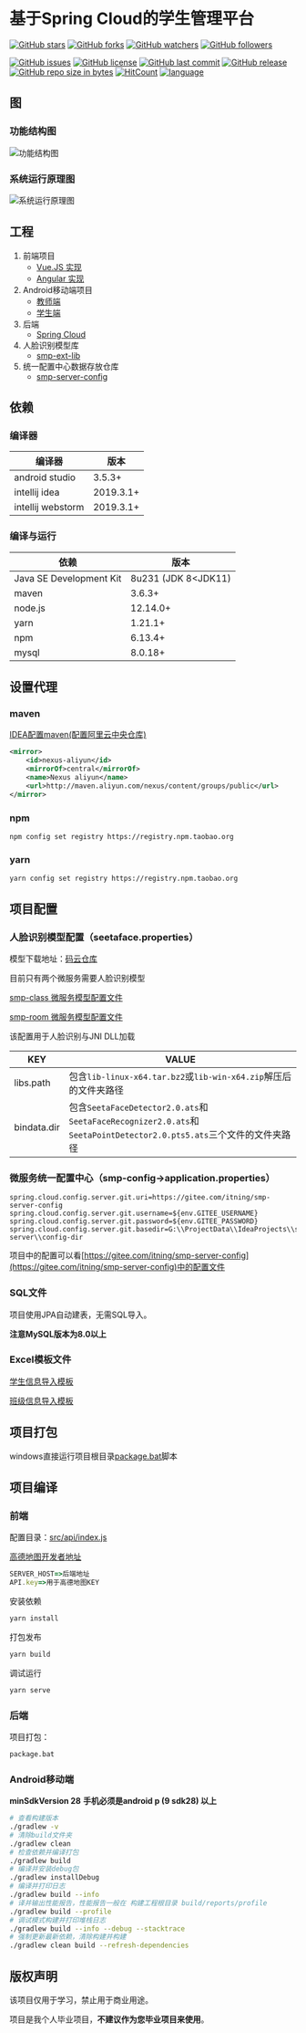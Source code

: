 # 基于Spring Cloud的学生管理平台

[![GitHub stars](https://img.shields.io/github/stars/itning/smp-server.svg?style=social&label=Stars)](https://github.com/itning/smp-server/stargazers)
[![GitHub forks](https://img.shields.io/github/forks/itning/smp-server.svg?style=social&label=Fork)](https://github.com/itning/smp-server/network/members)
[![GitHub watchers](https://img.shields.io/github/watchers/itning/smp-server.svg?style=social&label=Watch)](https://github.com/itning/smp-server/watchers)
[![GitHub followers](https://img.shields.io/github/followers/itning.svg?style=social&label=Follow)](https://github.com/itning?tab=followers)

[![GitHub issues](https://img.shields.io/github/issues/itning/smp-server.svg)](https://github.com/itning/smp-server/issues)
[![GitHub license](https://img.shields.io/github/license/itning/smp-server.svg)](https://github.com/itning/smp-server/blob/master/LICENSE)
[![GitHub last commit](https://img.shields.io/github/last-commit/itning/smp-server.svg)](https://github.com/itning/smp-server/commits)
[![GitHub release](https://img.shields.io/github/release/itning/smp-server.svg)](https://github.com/itning/smp-server/releases)
[![GitHub repo size in bytes](https://img.shields.io/github/repo-size/itning/smp-server.svg)](https://github.com/itning/smp-server)
[![HitCount](http://hits.dwyl.com/itning/smp-server.svg)](http://hits.dwyl.com/itning/smp-server)
[![language](https://img.shields.io/badge/language-JAVA-green.svg)](https://github.com/itning/smp-server)

## 图

### 功能结构图

![功能结构图](https://raw.githubusercontent.com/itning/smp-server/master/pic/image/functional-structure-diagram.png)

### 系统运行原理图

![系统运行原理图](https://raw.githubusercontent.com/itning/smp-server/master/pic/image/schematic-diagram-of-system-operation.png)

## 工程

1. 前端项目
   - [Vue.JS 实现](https://github.com/itning/smp-client)
   - [Angular 实现](https://github.com/itning/smp-client-angular)
2. Android移动端项目
   - [教师端](https://github.com/itning/smp-android-teacher)
   - [学生端](https://github.com/itning/smp-android)
3. 后端
   - [Spring Cloud](https://github.com/itning/smp-server)
4. 人脸识别模型库
   - [smp-ext-lib](https://gitee.com/itning/smp-ext-lib)
5. 统一配置中心数据存放仓库
   - [smp-server-config](https://gitee.com/itning/smp-server-config)

## 依赖

### 编译器

| 编译器            | 版本      |
| ----------------- | --------- |
| android studio    | 3.5.3+    |
| intellij idea     | 2019.3.1+ |
| intellij webstorm | 2019.3.1+ |

### 编译与运行

| 依赖                    | 版本                |
| ----------------------- | ------------------- |
| Java SE Development Kit | 8u231 (JDK 8<JDK11) |
| maven                   | 3.6.3+              |
| node.js                 | 12.14.0+            |
| yarn                    | 1.21.1+             |
| npm                     | 6.13.4+             |
| mysql                   | 8.0.18+             |

## 设置代理

### maven

[IDEA配置maven(配置阿里云中央仓库)](https://www.cnblogs.com/sword-successful/p/6408281.html)

```xml
<mirror>  
	<id>nexus-aliyun</id>  
	<mirrorOf>central</mirrorOf>    
	<name>Nexus aliyun</name>  
	<url>http://maven.aliyun.com/nexus/content/groups/public</url>  
</mirror> 
```

### npm

```shell
npm config set registry https://registry.npm.taobao.org
```

### yarn

```shell
yarn config set registry https://registry.npm.taobao.org
```

## 项目配置

### 人脸识别模型配置（seetaface.properties）

模型下载地址：[码云仓库](https://gitee.com/itning/smp-ext-lib)

目前只有两个微服务需要人脸识别模型

[smp-class 微服务模型配置文件](https://github.com/itning/smp-server/blob/master/smp-class/src/main/resources/seetaface.properties)

[smp-room 微服务模型配置文件](https://github.com/itning/smp-server/blob/master/smp-room/src/main/resources/seetaface.properties)

该配置用于人脸识别与JNI DLL加载

| KEY         | VALUE                                                        |
| ----------- | ------------------------------------------------------------ |
| libs.path   | 包含`lib-linux-x64.tar.bz2`或`lib-win-x64.zip`解压后的文件夹路径 |
| bindata.dir | 包含`SeetaFaceDetector2.0.ats`和`SeetaFaceRecognizer2.0.ats`和`SeetaPointDetector2.0.pts5.ats`三个文件的文件夹路径 |

### 微服务统一配置中心（smp-config->application.properties）

```properties
spring.cloud.config.server.git.uri=https://gitee.com/itning/smp-server-config
spring.cloud.config.server.git.username=${env.GITEE_USERNAME}
spring.cloud.config.server.git.password=${env.GITEE_PASSWORD}
spring.cloud.config.server.git.basedir=G:\\ProjectData\\IdeaProjects\\smp-server\\config-dir
```

项目中的配置可以看[https://gitee.com/itning/smp-server-config](https://gitee.com/itning/smp-server-config)中的配置文件

### SQL文件

项目使用JPA自动建表，无需SQL导入。

**注意MySQL版本为8.0以上**

### Excel模板文件

[学生信息导入模板](https://github.com/itning/smp-server/blob/master/pic/%E5%AD%A6%E7%94%9F%E4%BF%A1%E6%81%AF%E5%AF%BC%E5%85%A5%E6%A8%A1%E6%9D%BF.xlsx)

[班级信息导入模板](https://github.com/itning/smp-server/blob/master/pic/%E7%8F%AD%E7%BA%A7%E4%BF%A1%E6%81%AF%E5%AF%BC%E5%85%A5%E6%A8%A1%E6%9D%BF.xlsx)

## 项目打包

windows直接运行项目根目录[package.bat](https://github.com/itning/smp-server/blob/master/package.bat)脚本

## 项目编译

### 前端

配置目录：[src/api/index.js](https://github.com/itning/smp-client/blob/master/src/api/index.js#L1)

[高德地图开发者地址](https://lbs.amap.com/)

```js
SERVER_HOST=>后端地址
API.key=>用于高德地图KEY
```

安装依赖

```bash
yarn install
```

打包发布

```bash
yarn build
```

调试运行

```bash
yarn serve
```

### 后端

项目打包：

```bash
package.bat
```

### Android移动端

**minSdkVersion 28**
**手机必须是android p (9 sdk28) 以上**

```bash
# 查看构建版本
./gradlew -v
# 清除build文件夹
./gradlew clean
# 检查依赖并编译打包
./gradlew build
# 编译并安装debug包
./gradlew installDebug
# 编译并打印日志
./gradlew build --info
# 译并输出性能报告，性能报告一般在 构建工程根目录 build/reports/profile
./gradlew build --profile
# 调试模式构建并打印堆栈日志
./gradlew build --info --debug --stacktrace
# 强制更新最新依赖，清除构建并构建
./gradlew clean build --refresh-dependencies
```

## 版权声明

该项目仅用于学习，禁止用于商业用途。

项目是我个人毕业项目，**不建议作为您毕业项目来使用**。
